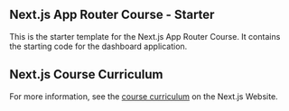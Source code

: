 ## Next.js App Router Course - Starter

This is the starter template for the Next.js App Router Course. It contains the starting code for the dashboard application.


## Next.js Course Curriculum
For more information, see the [course curriculum](https://nextjs.org/learn) on the Next.js Website.

